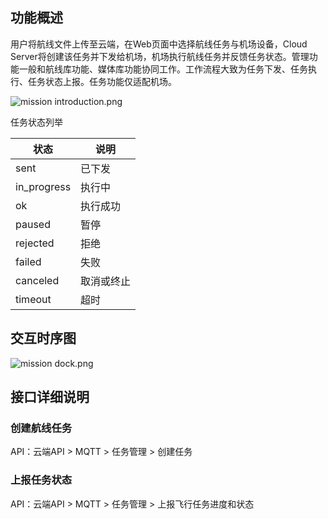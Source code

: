 ## 功能概述
用户将航线文件上传至云端，在Web页面中选择航线任务与机场设备，Cloud Server将创建该任务并下发给机场，机场执行航线任务并反馈任务状态。管理功能一般和航线库功能、媒体库功能协同工作。工作流程大致为任务下发、任务执行、任务状态上报。任务功能仅适配机场。

![mission introduction.png](https://terra-1-g.djicdn.com/84f990b0bbd145e6a3930de0c55d3b2b/admin/doc/874dab5e-b515-4efa-b786-37d6fb69ddd3.png)


任务状态列举

|状态|说明|
|---|---|
|sent|已下发|
|in_progress|执行中|
|ok|执行成功|
|paused|暂停|
|rejected|拒绝|
|failed|失败|
|canceled|取消或终止|
|timeout| 超时|



## 交互时序图
![mission dock.png](https://terra-1-g.djicdn.com/84f990b0bbd145e6a3930de0c55d3b2b/admin/doc/4d92c2c9-edf9-40d1-9a0f-0e2c54d0cc14.png)


## 接口详细说明

### 创建航线任务
API：云端API > MQTT > 任务管理 > 创建任务

### 上报任务状态
API：云端API > MQTT > 任务管理 > 上报飞行任务进度和状态

